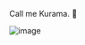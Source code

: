 Call me Kurama. :fox_face:

![image](https://user-images.githubusercontent.com/71838352/139460518-eb1ca3dc-d4e1-4675-b205-9a29b666efd5.png)
